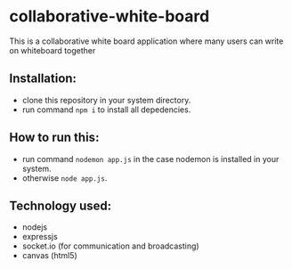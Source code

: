 # collaborative-white-board
This is a collaborative white board application where many users can write on whiteboard together

## Installation:
- clone this repository in your system directory.
- run command `npm i` to install all depedencies.

## How to run this:
-  run command `nodemon app.js` in the case nodemon is installed in your system.
-  otherwise `node app.js`.

## Technology used:
- nodejs
- expressjs
- socket.io (for communication and broadcasting)
- canvas (html5)
  

